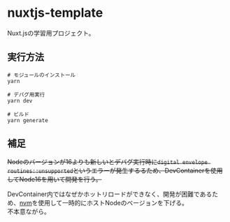 # nuxtjs-template

Nuxt.jsの学習用プロジェクト。  

## 実行方法

```shell
# モジュールのインストール
yarn

# デバグ用実行
yarn dev

# ビルド
yarn generate
```

## 補足

~~Nodeのバージョンが16よりも新しいとデバグ実行時に`digital envelope routines::unsupported`というエラーが発生するるため、DevContainerを使用してNode16を用いて開発を行う。~~  

DevContainer内ではなぜかホットリロードができなく、開発が困難であるため、[nvm](https://github.com/coreybutler/nvm-windows/releases)を使用して一時的にホストNodeのベージョンを下げる。  
不本意ながら。  

